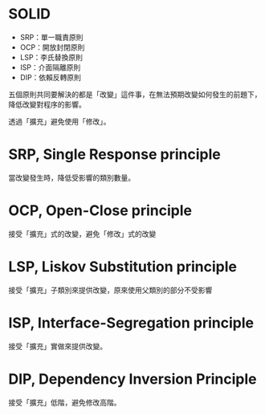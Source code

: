 # SOLID 
* SRP：單一職責原則
* OCP：開放封閉原則
* LSP：李氏替換原則
* ISP：介面隔離原則
* DIP：依賴反轉原則

五個原則共同要解決的都是「改變」這件事，在無法預期改變如何發生的前題下，降低改變對程序的影響。

透過「擴充」避免使用「修改」。

# SRP, Single Response principle
當改變發生時，降低受影響的類別數量。

# OCP, Open-Close principle
接受「擴充」式的改變，避免「修改」式的改變

# LSP, Liskov Substitution principle
接受「擴充」子類別來提供改變，原來使用父類別的部分不受影響

# ISP, Interface-Segregation principle
接受「擴充」實做來提供改變。

# DIP, Dependency Inversion Principle
接受「擴充」低階，避免修改高階。
